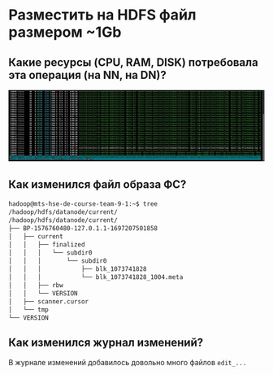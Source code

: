 # Разместить на HDFS файл размером ~1Gb

## Какие ресурсы (CPU, RAM, DISK) потребовала эта операция (на NN, на DN)?
![resources](resources1.png)

## Как изменился файл образа ФС?
```
hadoop@mts-hse-de-course-team-9-1:~$ tree /hadoop/hdfs/datanode/current/
/hadoop/hdfs/datanode/current/
├── BP-1576760480-127.0.1.1-1697207501858
│   ├── current
│   │   ├── finalized
│   │   │   └── subdir0
│   │   │       └── subdir0
│   │   │           ├── blk_1073741828
│   │   │           └── blk_1073741828_1004.meta
│   │   ├── rbw
│   │   └── VERSION
│   ├── scanner.cursor
│   └── tmp
└── VERSION
```

## Как изменился журнал изменений?
В журнале изменений добавилось довольно много файлов `edit_...`
